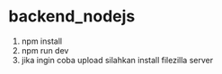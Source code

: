 # backend_nodejs

1. npm install
2. npm run dev
3. jika ingin coba upload silahkan install filezilla server
